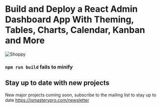 # Build and Deploy a React Admin Dashboard App With Theming, Tables, Charts, Calendar, Kanban and More
![Shoppy]([https://i.ibb.co/W6g39w3/image.png])

### `npm run build` fails to minify

## Stay up to date with new projects
New major projects coming soon, subscribe to the mailing list to stay up to date https://jsmasterypro.com/newsletter
